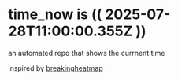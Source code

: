 # time_now is (( 2025-07-28T11:00:00.355Z ))

an automated repo that shows the currnent time

inspired by [breakingheatmap](https://github.com/breakingheatmap/breakingheatmap)